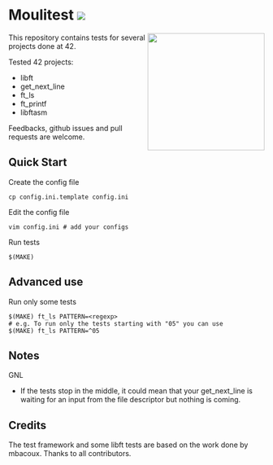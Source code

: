 # Moulitest <a href="https://travis-ci.org/yyang42/moulitest"><img src="https://travis-ci.org/yyang42/moulitest.svg" /></a>

<img align="right" height="230" src="http://i.imgur.com/3p0Xg7Z.png">

This repository contains tests for several projects done at 42.

Tested 42 projects:

* libft
* get_next_line
* ft_ls
* ft_printf
* libftasm

Feedbacks, github issues and pull requests are welcome.

## Quick Start
Create the config file

	cp config.ini.template config.ini

Edit the config file

	vim config.ini # add your configs

Run tests
	
	$(MAKE)

## Advanced use
Run only some tests

	$(MAKE) ft_ls PATTERN=<regexp>
	# e.g. To run only the tests starting with "05" you can use
	$(MAKE) ft_ls PATTERN=^05

Notes
---
GNL

* If the tests stop in the middle, it could mean that your get_next_line is waiting for an input from the file descriptor but nothing is coming.

Credits
---

The test framework and some libft tests are based on the work done by mbacoux.
Thanks to all contributors.
